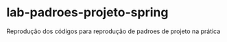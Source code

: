 # lab-padroes-projeto-spring
 Reprodução dos códigos para reprodução de padroes de projeto na prática
